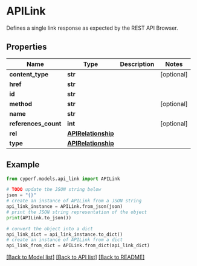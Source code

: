 # APILink

Defines a single link response as expected by the REST API Browser.

## Properties

Name | Type | Description | Notes
------------ | ------------- | ------------- | -------------
**content_type** | **str** |  | [optional] 
**href** | **str** |  | 
**id** | **str** |  | 
**method** | **str** |  | [optional] 
**name** | **str** |  | 
**references_count** | **int** |  | [optional] 
**rel** | [**APIRelationship**](APIRelationship.md) |  | 
**type** | [**APIRelationship**](APIRelationship.md) |  | 

## Example

```python
from cyperf.models.api_link import APILink

# TODO update the JSON string below
json = "{}"
# create an instance of APILink from a JSON string
api_link_instance = APILink.from_json(json)
# print the JSON string representation of the object
print(APILink.to_json())

# convert the object into a dict
api_link_dict = api_link_instance.to_dict()
# create an instance of APILink from a dict
api_link_from_dict = APILink.from_dict(api_link_dict)
```
[[Back to Model list]](../README.md#documentation-for-models) [[Back to API list]](../README.md#documentation-for-api-endpoints) [[Back to README]](../README.md)


